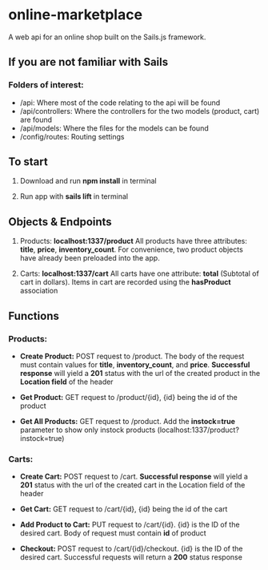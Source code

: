 # online-marketplace
A web api for an online shop built on the Sails.js framework.


## If you are not familiar with Sails
### Folders of interest:
- /api: Where most of the code relating to the api will be found
- /api/controllers: Where the controllers for the two models (product, cart) are found
- /api/models: Where the files for the models can be found
- /config/routes: Routing settings
  


## To start

1. Download and run __npm install__ in terminal

2. Run app with __sails lift__ in terminal

## Objects & Endpoints

1. Products: __localhost:1337/product__
   All products have three attributes: __title__, __price__, __inventory_count__. For convenience, two product objects have      already been preloaded into the app.

2. Carts: __localhost:1337/cart__
   All carts have one attribute: __total__ (Subtotal of cart in dollars). Items in cart are recorded using the __hasProduct__    association

## Functions

### Products:
- __Create Product:__ POST request to /product. The body of the request must contain values for __title__, __inventory_count__, and __price__. __Successful response__ will yield a __201__ status with the url of the created product in the __Location field__ of the header

- __Get Product:__ GET request to /product/{id}, {id} being the id of the product

- __Get All Products:__ GET request to /product. Add the __instock=true__ parameter to show only instock products (localhost:1337/product?instock=true)


### Carts:
- __Create Cart:__ POST request to /cart. __Successful response__ will yield a __201__ status with the url of the created cart in the Location field of the header

- __Get Cart:__ GET request to /cart/{id}, {id} being the id of the cart

- __Add Product to Cart:__ PUT request to /cart/{id}. {id} is the ID of the desired cart. Body of request must contain __id__ of product

- __Checkout:__ POST request to /cart/{id}/checkout. {id} is the ID of the desired cart. Successful requests will return a __200__ status response
